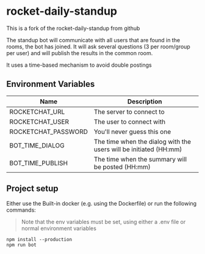 
# rocket-daily-standup
This is a fork of the rocket-daily-standup from github


The standup bot will communicate with all users that are found in the rooms, the bot has joined.
It will ask several questions (3 per room/group per user) and will publish the results in the common room.

It uses a time-based mechanism to avoid double postings


## Environment Variables
| Name | Description |
| ---- | ----------- |
| ROCKETCHAT_URL | The server to connect to |
| ROCKETCHAT_USER | The user to connect with |
| ROCKETCHAT_PASSWORD | You'll never guess this one |
| BOT_TIME_DIALOG | The time when the dialog with the users will be initiated (HH:mm) |
| BOT_TIME_PUBLISH |The time when the summary will be posted (HH:mm) |

## Project setup
Either use the Built-in docker (e.g. using the Dockerfile) or run the following commands:

> Note that the env variables must be set, using either a .env file or normal environment variables

```
npm install --production
npm run bot
```